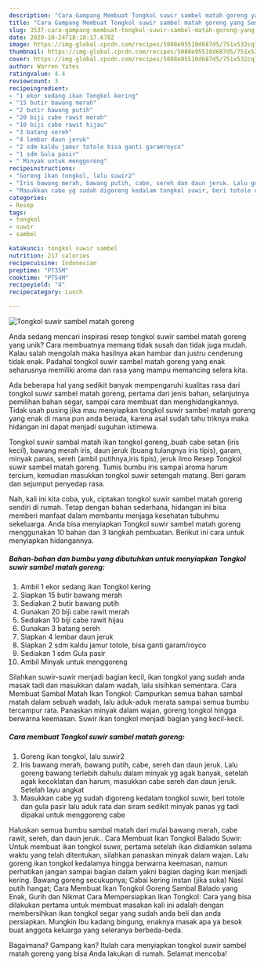 ```yaml
---
description: "Cara Gampang Membuat Tongkol suwir sambel matah goreng yang Sempurna"
title: "Cara Gampang Membuat Tongkol suwir sambel matah goreng yang Sempurna"
slug: 3537-cara-gampang-membuat-tongkol-suwir-sambel-matah-goreng-yang-sempurna
date: 2020-10-24T18:18:17.678Z
image: https://img-global.cpcdn.com/recipes/5088e95510d687d5/751x532cq70/tongkol-suwir-sambel-matah-goreng-foto-resep-utama.jpg
thumbnail: https://img-global.cpcdn.com/recipes/5088e95510d687d5/751x532cq70/tongkol-suwir-sambel-matah-goreng-foto-resep-utama.jpg
cover: https://img-global.cpcdn.com/recipes/5088e95510d687d5/751x532cq70/tongkol-suwir-sambel-matah-goreng-foto-resep-utama.jpg
author: Warren Yates
ratingvalue: 4.4
reviewcount: 3
recipeingredient:
- "1 ekor sedang ikan Tongkol kering"
- "15 butir bawang merah"
- "2 butir bawang putih"
- "20 biji cabe rawit merah"
- "10 biji cabe rawit hijau"
- "3 batang sereh"
- "4 lembar daun jeruk"
- "2 sdm kaldu jamur totole bisa ganti garamroyco"
- "1 sdm Gula pasir"
- " Minyak untuk menggoreng"
recipeinstructions:
- "Goreng ikan tongkol, lalu suwir2"
- "Iris bawang merah, bawang putih, cabe, sereh dan daun jeruk. Lalu goreng bawang terlebih dahulu dalam minyak yg agak banyak, setelah agak kecoklatan dan harum, masukkan cabe sereh dan daun jeruk. Setelah layu angkat"
- "Masukkan cabe yg sudah digoreng kedalam tongkol suwir, beri totole dan gula pasir lalu aduk rata dan siram sedikit minyak panas yg tadi dipakai untuk menggoreng cabe"
categories:
- Resep
tags:
- tongkol
- suwir
- sambel

katakunci: tongkol suwir sambel 
nutrition: 217 calories
recipecuisine: Indonesian
preptime: "PT35M"
cooktime: "PT54M"
recipeyield: "4"
recipecategory: Lunch

---
```



![Tongkol suwir sambel matah goreng](https://img-global.cpcdn.com/recipes/5088e95510d687d5/751x532cq70/tongkol-suwir-sambel-matah-goreng-foto-resep-utama.jpg)

Anda sedang mencari inspirasi resep tongkol suwir sambel matah goreng yang unik? Cara membuatnya memang tidak susah dan tidak juga mudah. Kalau salah mengolah maka hasilnya akan hambar dan justru cenderung tidak enak. Padahal tongkol suwir sambel matah goreng yang enak seharusnya memiliki aroma dan rasa yang mampu memancing selera kita.

Ada beberapa hal yang sedikit banyak mempengaruhi kualitas rasa dari tongkol suwir sambel matah goreng, pertama dari jenis bahan, selanjutnya pemilihan bahan segar, sampai cara membuat dan menghidangkannya. Tidak usah pusing jika mau menyiapkan tongkol suwir sambel matah goreng yang enak di mana pun anda berada, karena asal sudah tahu triknya maka hidangan ini dapat menjadi suguhan istimewa.

Tongkol suwir sambal matah ikan tongkol goreng,.buah cabe setan (iris kecil), bawang merah iris, daun jeruk (buang tulangnya iris tipis), garam, minyak panas, sereh (ambil putihnya,iris tipis), jeruk limo Resep Tongkol suwir sambel matah goreng. Tumis bumbu iris sampai aroma harum tercium, kemudian masukkan tongkol suwir setengah matang. Beri garam dan sejumput penyedap rasa.


Nah, kali ini kita coba, yuk, ciptakan tongkol suwir sambel matah goreng sendiri di rumah. Tetap dengan bahan sederhana, hidangan ini bisa memberi manfaat dalam membantu menjaga kesehatan tubuhmu sekeluarga. Anda bisa menyiapkan Tongkol suwir sambel matah goreng menggunakan 10 bahan dan 3 langkah pembuatan. Berikut ini cara untuk menyiapkan hidangannya.

<!--inarticleads1-->

##### Bahan-bahan dan bumbu yang dibutuhkan untuk menyiapkan Tongkol suwir sambel matah goreng:

1. Ambil 1 ekor sedang ikan Tongkol kering
1. Siapkan 15 butir bawang merah
1. Sediakan 2 butir bawang putih
1. Gunakan 20 biji cabe rawit merah
1. Sediakan 10 biji cabe rawit hijau
1. Gunakan 3 batang sereh
1. Siapkan 4 lembar daun jeruk
1. Siapkan 2 sdm kaldu jamur totole, bisa ganti garam/royco
1. Sediakan 1 sdm Gula pasir
1. Ambil  Minyak untuk menggoreng


Silahkan suwir-suwir menjadi bagian kecil, ikan tongkol yang sudah anda masak tadi dan masukkan dalam wadah, lalu sisihkan sementara. Cara Membuat Sambal Matah Ikan Tongkol: Campurkan semua bahan sambal matah dalam sebuah wadah, lalu aduk-aduk merata sampai semua bumbu tercampur rata. Panaskan minyak dalam wajan, goreng tongkol hingga berwarna keemasan. Suwir ikan tongkol menjadi bagian yang kecil-kecil. 

<!--inarticleads2-->

##### Cara membuat Tongkol suwir sambel matah goreng:

1. Goreng ikan tongkol, lalu suwir2
1. Iris bawang merah, bawang putih, cabe, sereh dan daun jeruk. Lalu goreng bawang terlebih dahulu dalam minyak yg agak banyak, setelah agak kecoklatan dan harum, masukkan cabe sereh dan daun jeruk. Setelah layu angkat
1. Masukkan cabe yg sudah digoreng kedalam tongkol suwir, beri totole dan gula pasir lalu aduk rata dan siram sedikit minyak panas yg tadi dipakai untuk menggoreng cabe


Haluskan semua bumbu sambal matah dari mulai bawang merah, cabe rawit, sereh, dan daun jeruk.. Cara Membuat Ikan Tongkol Balado Suwir: Untuk membuat ikan tongkol suwir, pertama setelah ikan didiamkan selama waktu yang telah ditentukan, silahkan panaskan minyak dalam wajan. Lalu goreng ikan tongkol kedalamya hingga berwarna keemasan, namun perhatikan jangan sampai bagian dalam yakni bagian daging ikan menjadi kering. Bawang goreng secukupnya; Cabai kering instan (jika suka) Nasi putih hangat; Cara Membuat Ikan Tongkol Goreng Sambal Balado yang Enak, Gurih dan Nikmat Cara Mempersiapkan Ikan Tongkol: Cara yang bisa dilakukan pertama untuk membuat masakan kali ini adalah dengan membersihkan ikan tongkol segar yang sudah anda beli dan anda persiapkan. Mungkin Ibu kadang bingung, enaknya masak apa ya besok buat anggota keluarga yang seleranya berbeda-beda. 

Bagaimana? Gampang kan? Itulah cara menyiapkan tongkol suwir sambel matah goreng yang bisa Anda lakukan di rumah. Selamat mencoba!
